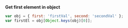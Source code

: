 **Get first element in object**

```js
var obj = { first: 'firstVal', second: 'secondVal' };
var firstEl = obj[Object.keys(obj)[0]];
```
